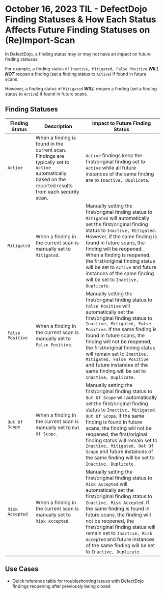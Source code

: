 # October 16, 2023 TIL - DefectDojo Finding Statuses & How Each Status Affects Future Finding Statuses on (Re)Import-Scan

In DefectDojo, a finding status may or may not have an impact on future finding statuses.

For example, a finding status of `Inactive, Mitigated, False Positive` _**WILL NOT**_ reopen a finding (set a finding status to `Active`) if found in future scans.

However, a finding status of `Mitigated` _**WILL**_ reopen a finding (set a finding status to `Active`) if found in future scans.

## Finding Statuses

| Finding Status   | Description                                                                                                                                              | Impact to Future Finding Status                                                                                                                                                                                                                                                                                                                                                                                                     |
|------------------|----------------------------------------------------------------------------------------------------------------------------------------------------------|-------------------------------------------------------------------------------------------------------------------------------------------------------------------------------------------------------------------------------------------------------------------------------------------------------------------------------------------------------------------------------------------------------------------------------------|
| `Active`         | When a finding is found in the current scan. Findings are typically set to `Active` automatically based on the reported results from each security scan. | `Active` findings keep the first/original finding set to `Active` while all future instances of the same finding are to `Inactive, Duplicate`.                                                                                                                                                                                                                                                                                      |
| `Mitigated`      | When a finding in the current scan is manually set to `Mitigated`.                                                                                       | Manually setting the first/original finding status to `Mitigated` will automatically set the first/original finding status to `Inactive, Mitigated`. However, if the same finding is found in future scans, the finding will be reopened. When a finding is reopened, the first/original finding status will be set to `Active` and future instances of the same finding will be set to `Inactive, Duplicate`.                      |
| `False Positive` | When a finding in the current scan is manually set to `False Positive`.                                                                                  | Manually setting the first/original finding status to `False Positive` will automatically set the first/original finding status to `Inactive, Mitigated, False Positive`. If the same finding is found in future scans, the finding will not be reopened, the first/original finding status will remain set to `Inactive, Mitigated, False Positive` and future instances of the same finding will be set to `Inactive, Duplicate`. |
| `Out Of Scope`   | When a finding in the current scan is manually set to `Out Of Scope`.                                                                                    | Manually setting the first/original finding status to `Out Of Scope` will automatically set the first/original finding status to `Inactive, Mitigated, Out Of Scope`. If the same finding is found in future scans, the finding will not be reopened, the first/original finding status will remain set to `Inactive, Mitigated, Out Of Scope` and future instances of the same finding will be set to `Inactive, Duplicate`.       |
| `Risk Accepted`  | When a finding in the current scan is manually set to `Risk Accepted`.                                                                                   | Manually setting the first/original finding status to `Risk Accepted` will automatically set the first/original finding status to `Inactive, Risk Accepted`. If the same finding is found in future scans, the finding will not be reopened, the first/original finding status will remain set to `Inactive, Risk Accepted` and future instances of the same finding will be set to `Inactive, Duplicate`.                          |

## Use Cases

- Quick reference table for troubleshooting issues with DefectDojo findings reopening after previously being closed

